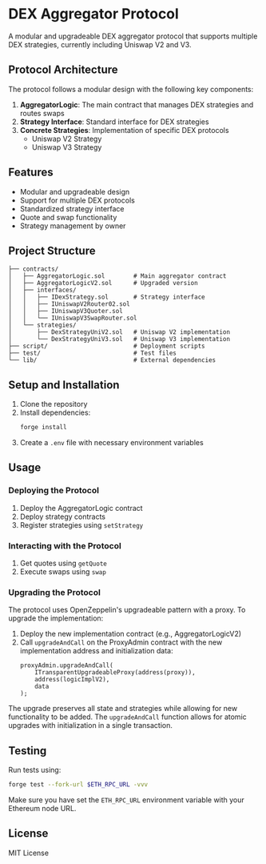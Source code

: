 # DEX Aggregator Protocol

A modular and upgradeable DEX aggregator protocol that supports multiple DEX strategies, currently including Uniswap V2 and V3.

## Protocol Architecture

The protocol follows a modular design with the following key components:

1. **AggregatorLogic**: The main contract that manages DEX strategies and routes swaps
2. **Strategy Interface**: Standard interface for DEX strategies
3. **Concrete Strategies**: Implementation of specific DEX protocols
   - Uniswap V2 Strategy
   - Uniswap V3 Strategy

## Features

- Modular and upgradeable design
- Support for multiple DEX protocols
- Standardized strategy interface
- Quote and swap functionality
- Strategy management by owner

## Project Structure

```
├── contracts/
│   ├── AggregatorLogic.sol        # Main aggregator contract
│   ├── AggregatorLogicV2.sol      # Upgraded version
│   ├── interfaces/
│   │   ├── IDexStrategy.sol       # Strategy interface
│   │   ├── IUniswapV2Router02.sol
│   │   ├── IUniswapV3Quoter.sol
│   │   └── IUniswapV3SwapRouter.sol
│   └── strategies/
│       ├── DexStrategyUniV2.sol   # Uniswap V2 implementation
│       └── DexStrategyUniV3.sol   # Uniswap V3 implementation
├── script/                        # Deployment scripts
├── test/                          # Test files
└── lib/                           # External dependencies
```

## Setup and Installation

1. Clone the repository
2. Install dependencies:
   ```bash
   forge install
   ```
3. Create a `.env` file with necessary environment variables

## Usage

### Deploying the Protocol

1. Deploy the AggregatorLogic contract
2. Deploy strategy contracts
3. Register strategies using `setStrategy`

### Interacting with the Protocol

1. Get quotes using `getQuote`
2. Execute swaps using `swap`

### Upgrading the Protocol

The protocol uses OpenZeppelin's upgradeable pattern with a proxy. To upgrade the implementation:

1. Deploy the new implementation contract (e.g., AggregatorLogicV2)
2. Call `upgradeAndCall` on the ProxyAdmin contract with the new implementation address and initialization data:
   ```solidity
   proxyAdmin.upgradeAndCall(
       ITransparentUpgradeableProxy(address(proxy)),
       address(logicImplV2),
       data
   );
   ```

The upgrade preserves all state and strategies while allowing for new functionality to be added. The `upgradeAndCall` function allows for atomic upgrades with initialization in a single transaction.

## Testing

Run tests using:
```bash
forge test --fork-url $ETH_RPC_URL -vvv
```

Make sure you have set the `ETH_RPC_URL` environment variable with your Ethereum node URL.

## License

MIT License 